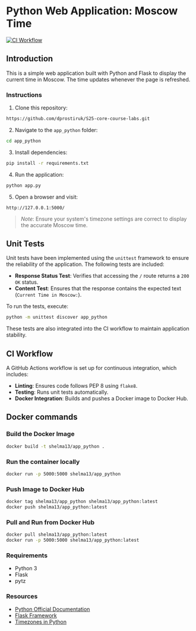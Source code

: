 # Python Web Application: Moscow Time

[![CI Workflow](https://github.com/dprostiruk/S25-core-course-labs/actions/workflows/ci.yml/badge.svg?branch=lab3)](https://github.com/dprostiruk/S25-core-course-labs/actions/workflows/ci.yml)

## Introduction

This is a simple web application built with Python and Flask to display the current time in Moscow. The time updates whenever the page is refreshed.

### Instructions

1. Clone this repository:

```bash
https://github.com/dprostiruk/S25-core-course-labs.git
```

2. Navigate to the `app_python` folder:

```bash
cd app_python
```

3. Install dependencies:

```bash
pip install -r requirements.txt
```

4. Run the application:

```bash
python app.py
```

5. Open a browser and visit:

`http://127.0.0.1:5000/`

> *Note*: Ensure your system's timezone settings are correct to display the accurate Moscow time.


## Unit Tests

Unit tests have been implemented using the `unittest` framework to ensure the reliability of the application. The following tests are included:

- **Response Status Test**: Verifies that accessing the `/` route returns a `200 OK` status.
- **Content Test**: Ensures that the response contains the expected text (`Current Time in Moscow:`).

To run the tests, execute:

```bash
python -m unittest discover app_python
```

These tests are also integrated into the CI workflow to maintain application stability.

## CI Workflow

A GitHub Actions workflow is set up for continuous integration, which includes:
- **Linting**: Ensures code follows PEP 8 using `flake8`.
- **Testing**: Runs unit tests automatically.
- **Docker Integration**: Builds and pushes a Docker image to Docker Hub.

## Docker commands
### Build the Docker Image

```bash
docker build -t shelma13/app_python .
```

### Run the container locally

```bash
docker run -p 5000:5000 shelma13/app_python
```

### Push Image to Docker Hub

```bash
docker tag shelma13/app_python shelma13/app_python:latest
docker push shelma13/app_python:latest
```

### Pull and Run from Docker Hub

```bash
docker pull shelma13/app_python:latest
docker run -p 5000:5000 shelma13/app_python:latest
```
### Requirements

- Python 3
- Flask
- pytz

### Resources

- [Python Official Documentation](https://docs.python.org/3/)
- [Flask Framework](https://flask.palletsprojects.com/)
- [Timezones in Python](https://docs.python.org/3/library/datetime.html#time-zones)
